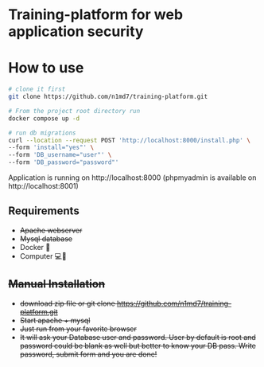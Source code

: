 # Training-platform for web application security

# How to use

```bash
# clone it first
git clone https://github.com/n1md7/training-platform.git

# From the project root directory run
docker compose up -d

# run db migrations
curl --location --request POST 'http://localhost:8000/install.php' \
--form 'install="yes"' \
--form 'DB_username="user"' \
--form 'DB_password="password"'
```

Application is running on http://localhost:8000 (phpmyadmin is available on http://localhost:8001)

## Requirements

- ~~Apache webserver~~
- ~~Mysql database~~
- Docker 🐳
- Computer 💻😬

## ~~Manual Installation~~

- ~~download zip file or git clone https://github.com/n1md7/training-platform.git~~
- ~~Start apache + mysql~~
- ~~Just run from your favorite browser~~
- ~~It will ask your Database user and password. User by default is root and password could be blank as well but better to
  know your DB pass. Write password, submit form and you are done!~~

<img src="./assets/img/front1.png" alt="">
<img src="./assets/img/front2.png" alt="">
<img src="./assets/img/front3.png" alt="">
<img src="./assets/img/front4.png" alt="">
